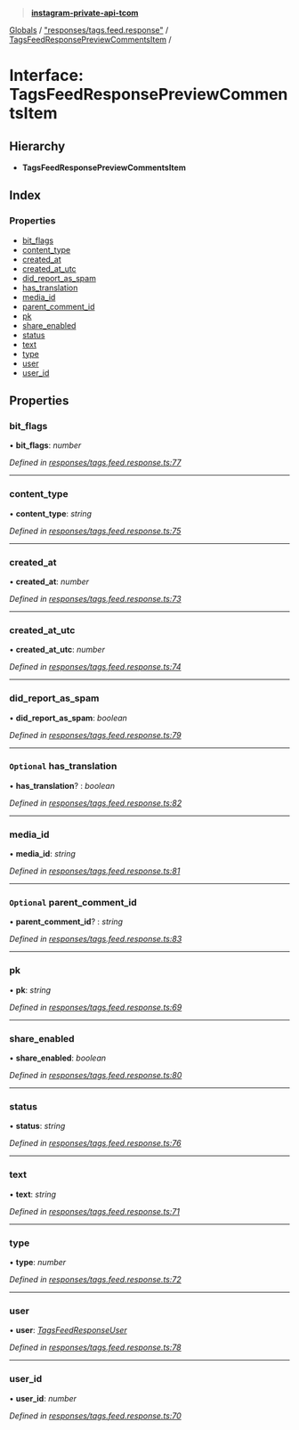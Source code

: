 > **[instagram-private-api-tcom](../README.md)**

[Globals](../README.md) / ["responses/tags.feed.response"](../modules/_responses_tags_feed_response_.md) / [TagsFeedResponsePreviewCommentsItem](_responses_tags_feed_response_.tagsfeedresponsepreviewcommentsitem.md) /

# Interface: TagsFeedResponsePreviewCommentsItem

## Hierarchy

* **TagsFeedResponsePreviewCommentsItem**

## Index

### Properties

* [bit_flags](_responses_tags_feed_response_.tagsfeedresponsepreviewcommentsitem.md#bit_flags)
* [content_type](_responses_tags_feed_response_.tagsfeedresponsepreviewcommentsitem.md#content_type)
* [created_at](_responses_tags_feed_response_.tagsfeedresponsepreviewcommentsitem.md#created_at)
* [created_at_utc](_responses_tags_feed_response_.tagsfeedresponsepreviewcommentsitem.md#created_at_utc)
* [did_report_as_spam](_responses_tags_feed_response_.tagsfeedresponsepreviewcommentsitem.md#did_report_as_spam)
* [has_translation](_responses_tags_feed_response_.tagsfeedresponsepreviewcommentsitem.md#optional-has_translation)
* [media_id](_responses_tags_feed_response_.tagsfeedresponsepreviewcommentsitem.md#media_id)
* [parent_comment_id](_responses_tags_feed_response_.tagsfeedresponsepreviewcommentsitem.md#optional-parent_comment_id)
* [pk](_responses_tags_feed_response_.tagsfeedresponsepreviewcommentsitem.md#pk)
* [share_enabled](_responses_tags_feed_response_.tagsfeedresponsepreviewcommentsitem.md#share_enabled)
* [status](_responses_tags_feed_response_.tagsfeedresponsepreviewcommentsitem.md#status)
* [text](_responses_tags_feed_response_.tagsfeedresponsepreviewcommentsitem.md#text)
* [type](_responses_tags_feed_response_.tagsfeedresponsepreviewcommentsitem.md#type)
* [user](_responses_tags_feed_response_.tagsfeedresponsepreviewcommentsitem.md#user)
* [user_id](_responses_tags_feed_response_.tagsfeedresponsepreviewcommentsitem.md#user_id)

## Properties

###  bit_flags

• **bit_flags**: *number*

*Defined in [responses/tags.feed.response.ts:77](https://github.com/cuonglnhust/instagram-private-api-tcom/blob/3e16058/src/responses/tags.feed.response.ts#L77)*

___

###  content_type

• **content_type**: *string*

*Defined in [responses/tags.feed.response.ts:75](https://github.com/cuonglnhust/instagram-private-api-tcom/blob/3e16058/src/responses/tags.feed.response.ts#L75)*

___

###  created_at

• **created_at**: *number*

*Defined in [responses/tags.feed.response.ts:73](https://github.com/cuonglnhust/instagram-private-api-tcom/blob/3e16058/src/responses/tags.feed.response.ts#L73)*

___

###  created_at_utc

• **created_at_utc**: *number*

*Defined in [responses/tags.feed.response.ts:74](https://github.com/cuonglnhust/instagram-private-api-tcom/blob/3e16058/src/responses/tags.feed.response.ts#L74)*

___

###  did_report_as_spam

• **did_report_as_spam**: *boolean*

*Defined in [responses/tags.feed.response.ts:79](https://github.com/cuonglnhust/instagram-private-api-tcom/blob/3e16058/src/responses/tags.feed.response.ts#L79)*

___

### `Optional` has_translation

• **has_translation**? : *boolean*

*Defined in [responses/tags.feed.response.ts:82](https://github.com/cuonglnhust/instagram-private-api-tcom/blob/3e16058/src/responses/tags.feed.response.ts#L82)*

___

###  media_id

• **media_id**: *string*

*Defined in [responses/tags.feed.response.ts:81](https://github.com/cuonglnhust/instagram-private-api-tcom/blob/3e16058/src/responses/tags.feed.response.ts#L81)*

___

### `Optional` parent_comment_id

• **parent_comment_id**? : *string*

*Defined in [responses/tags.feed.response.ts:83](https://github.com/cuonglnhust/instagram-private-api-tcom/blob/3e16058/src/responses/tags.feed.response.ts#L83)*

___

###  pk

• **pk**: *string*

*Defined in [responses/tags.feed.response.ts:69](https://github.com/cuonglnhust/instagram-private-api-tcom/blob/3e16058/src/responses/tags.feed.response.ts#L69)*

___

###  share_enabled

• **share_enabled**: *boolean*

*Defined in [responses/tags.feed.response.ts:80](https://github.com/cuonglnhust/instagram-private-api-tcom/blob/3e16058/src/responses/tags.feed.response.ts#L80)*

___

###  status

• **status**: *string*

*Defined in [responses/tags.feed.response.ts:76](https://github.com/cuonglnhust/instagram-private-api-tcom/blob/3e16058/src/responses/tags.feed.response.ts#L76)*

___

###  text

• **text**: *string*

*Defined in [responses/tags.feed.response.ts:71](https://github.com/cuonglnhust/instagram-private-api-tcom/blob/3e16058/src/responses/tags.feed.response.ts#L71)*

___

###  type

• **type**: *number*

*Defined in [responses/tags.feed.response.ts:72](https://github.com/cuonglnhust/instagram-private-api-tcom/blob/3e16058/src/responses/tags.feed.response.ts#L72)*

___

###  user

• **user**: *[TagsFeedResponseUser](_responses_tags_feed_response_.tagsfeedresponseuser.md)*

*Defined in [responses/tags.feed.response.ts:78](https://github.com/cuonglnhust/instagram-private-api-tcom/blob/3e16058/src/responses/tags.feed.response.ts#L78)*

___

###  user_id

• **user_id**: *number*

*Defined in [responses/tags.feed.response.ts:70](https://github.com/cuonglnhust/instagram-private-api-tcom/blob/3e16058/src/responses/tags.feed.response.ts#L70)*